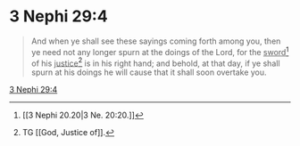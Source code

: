 # 3 Nephi 29:4

> And when ye shall see these sayings coming forth among you, then ye need not any longer spurn at the doings of the Lord, for the <u>sword</u>[^a] of his <u>justice</u>[^b] is in his right hand; and behold, at that day, if ye shall spurn at his doings he will cause that it shall soon overtake you.

[3 Nephi 29:4](https://www.churchofjesuschrist.org/study/scriptures/bofm/3-ne/29?lang=eng&id=p4#p4)


[^a]: [[3 Nephi 20.20|3 Ne. 20:20.]]
[^b]: TG [[God, Justice of]].
